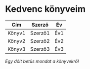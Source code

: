 # Kedvenc könyveim

| Cím    | Szerző  | Év  |
| ------- | -------- | ---- |
| Könyv1 | Szerző1 | Év1 |
| Könyv2 | Szerző2 | Év2 |
| Könyv3 | Szerző3 | Év3 |

*Egy dőlt betűs mondat a könyvekről*
